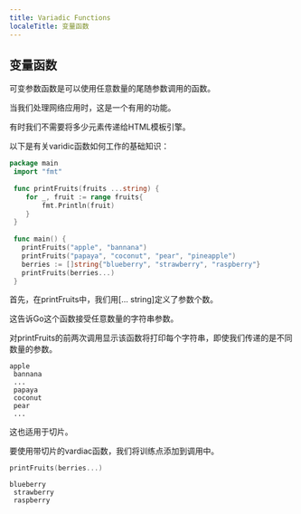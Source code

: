 ```yaml
---
title: Variadic Functions
localeTitle: 变量函数
---
```

## 变量函数

可变参数函数是可以使用任意数量的尾随参数调用的函数。

当我们处理网络应用时，这是一个有用的功能。

有时我们不需要将多少元素传递给HTML模板引擎。

以下是有关varidic函数如何工作的基础知识：

```go
package main 
 import "fmt" 
 
 func printFruits(fruits ...string) { 
    for _, fruit := range fruits{ 
        fmt.Println(fruit) 
    } 
 } 
 
 func main() { 
   printFruits("apple", "bannana") 
   printFruits("papaya", "coconut", "pear", "pineapple") 
   berries := []string{"blueberry", "strawberry", "raspberry"} 
   printFruits(berries...) 
 } 
```

首先，在printFruits中，我们用\[... string\]定义了参数个数。

这告诉Go这个函数接受任意数量的字符串参数。

对printFruits的前两次调用显示该函数将打印每个字符串，即使我们传递的是不同数量的参数。

```text
apple 
 bannana 
 ... 
 papaya 
 coconut 
 pear 
 ... 
```

这也适用于切片。

要使用带切片的vardiac函数，我们将训练点添加到调用中。

```go
printFruits(berries...) 
```

```text
blueberry 
 strawberry 
 raspberry 

```
